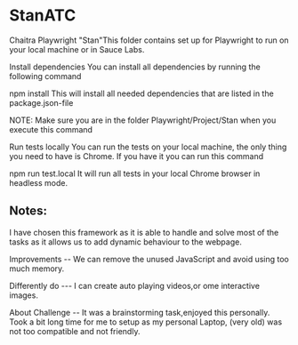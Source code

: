 # StanATC
Chaitra
Playwright "Stan"This folder contains set up for Playwright to run on your local machine or in Sauce Labs.

Install dependencies
You can install all dependencies by running the following command

npm install
This will install all needed dependencies that are listed in the package.json-file

NOTE: 
Make sure you are in the folder Playwright/Project/Stan when you execute this command

Run tests locally
You can run the tests on your local machine, the only thing you need to have is Chrome. If you have it you can run this command

npm run test.local
It will run all tests in your local Chrome browser in headless mode.

Notes:
------
I have chosen this framework as it is able to handle and solve most of the tasks as it allows us to add dynamic behaviour to the webpage.

Improvements -- We can remove the unused JavaScript and avoid using too much memory.

Differently do --- I can create auto playing videos,or ome interactive images.

About Challenge -- It was a brainstorming task,enjoyed this personally. Took a bit long time for me to setup as my personal Laptop,
(very old) was not too compatible and not friendly.
